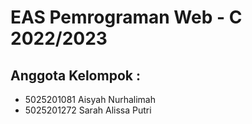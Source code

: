 # EAS Pemrograman Web - C 2022/2023
## Anggota Kelompok :
- 5025201081 Aisyah Nurhalimah
- 5025201272 Sarah Alissa Putri
